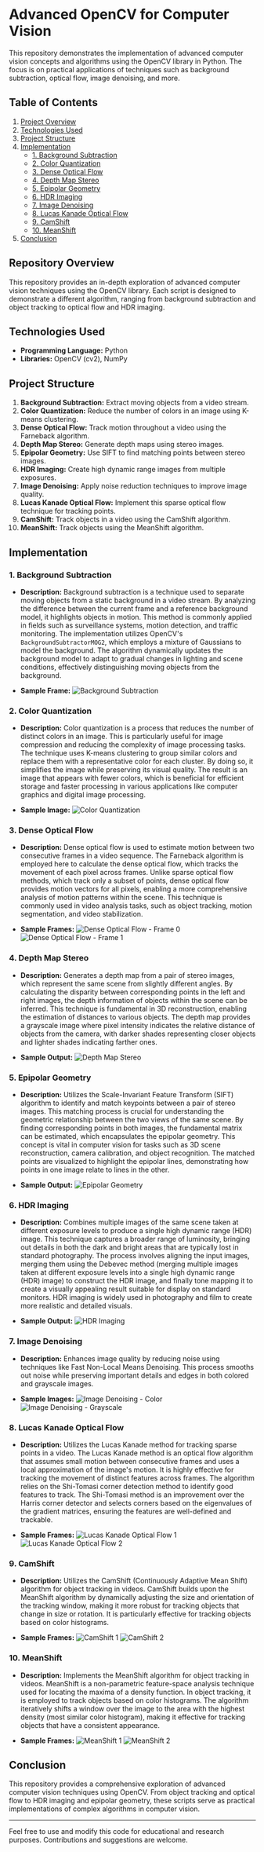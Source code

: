 # Advanced OpenCV for Computer Vision

This repository demonstrates the implementation of advanced computer vision concepts and algorithms using the OpenCV library in Python. The focus is on practical applications of techniques such as background subtraction, optical flow, image denoising, and more.

## Table of Contents
1. [Project Overview](#project-overview)
2. [Technologies Used](#technologies-used)
3. [Project Structure](#project-structure)
4. [Implementation](#implementation)
    - [1. Background Subtraction](#background-subtraction)
    - [2. Color Quantization](#color-quantization)
    - [3. Dense Optical Flow](#dense-optical-flow)
    - [4. Depth Map Stereo](#depth-map-stereo)
    - [5. Epipolar Geometry](#epipolar-geometry)
    - [6. HDR Imaging](#hdr-imaging)
    - [7. Image Denoising](#image-denoising)
    - [8. Lucas Kanade Optical Flow](#lucas-kanade-optical-flow)
    - [9. CamShift](#camshift)
    - [10. MeanShift](#meanshift)
5. [Conclusion](#conclusion)

## Repository Overview
This repository provides an in-depth exploration of advanced computer vision techniques using the OpenCV library. Each script is designed to demonstrate a different algorithm, ranging from background subtraction and object tracking to optical flow and HDR imaging.

## Technologies Used
- **Programming Language:** Python
- **Libraries:** OpenCV (cv2), NumPy

## Project Structure
1. **Background Subtraction:** Extract moving objects from a video stream.
2. **Color Quantization:** Reduce the number of colors in an image using K-means clustering.
3. **Dense Optical Flow:** Track motion throughout a video using the Farneback algorithm.
4. **Depth Map Stereo:** Generate depth maps using stereo images.
5. **Epipolar Geometry:** Use SIFT to find matching points between stereo images.
6. **HDR Imaging:** Create high dynamic range images from multiple exposures.
7. **Image Denoising:** Apply noise reduction techniques to improve image quality.
8. **Lucas Kanade Optical Flow:** Implement this sparse optical flow technique for tracking points.
9. **CamShift:** Track objects in a video using the CamShift algorithm.
10. **MeanShift:** Track objects using the MeanShift algorithm.

## Implementation

### 1. Background Subtraction
- **Description:** Background subtraction is a technique used to separate moving objects from a static background in a video stream. By analyzing the difference between the current frame and a reference background model, it highlights objects in motion. This method is commonly applied in fields such as surveillance systems, motion detection, and traffic monitoring. The implementation utilizes OpenCV's `BackgroundSubtractorMOG2`, which employs a mixture of Gaussians to model the background. The algorithm dynamically updates the background model to adapt to gradual changes in lighting and scene conditions, effectively distinguishing moving objects from the background.

- **Sample Frame:**
  ![Background Subtraction](output/background_subtraction/frame_0005.png)

### 2. Color Quantization
- **Description:** Color quantization is a process that reduces the number of distinct colors in an image. This is particularly useful for image compression and reducing the complexity of image processing tasks. The technique uses K-means clustering to group similar colors and replace them with a representative color for each cluster. By doing so, it simplifies the image while preserving its visual quality. The result is an image that appears with fewer colors, which is beneficial for efficient storage and faster processing in various applications like computer graphics and digital image processing.

- **Sample Image:**
  ![Color Quantization](output/color_quantization/quantized_image.png)

### 3. Dense Optical Flow
- **Description:** Dense optical flow is used to estimate motion between two consecutive frames in a video sequence. The Farneback algorithm is employed here to calculate the dense optical flow, which tracks the movement of each pixel across frames. Unlike sparse optical flow methods, which track only a subset of points, dense optical flow provides motion vectors for all pixels, enabling a more comprehensive analysis of motion patterns within the scene. This technique is commonly used in video analysis tasks, such as object tracking, motion segmentation, and video stabilization.

- **Sample Frames:**
  ![Dense Optical Flow - Frame 0](output/dense_optical_flow/frame_0000.png)
  ![Dense Optical Flow - Frame 1](output/dense_optical_flow/frame_0001.png)

### 4. Depth Map Stereo
- **Description:** Generates a depth map from a pair of stereo images, which represent the same scene from slightly different angles. By calculating the disparity between corresponding points in the left and right images, the depth information of objects within the scene can be inferred. This technique is fundamental in 3D reconstruction, enabling the estimation of distances to various objects. The depth map provides a grayscale image where pixel intensity indicates the relative distance of objects from the camera, with darker shades representing closer objects and lighter shades indicating farther ones.

- **Sample Output:**
  ![Depth Map Stereo](output/depth_map_stereo/depth_map.png)

### 5. Epipolar Geometry
- **Description:** Utilizes the Scale-Invariant Feature Transform (SIFT) algorithm to identify and match keypoints between a pair of stereo images. This matching process is crucial for understanding the geometric relationship between the two views of the same scene. By finding corresponding points in both images, the fundamental matrix can be estimated, which encapsulates the epipolar geometry. This concept is vital in computer vision for tasks such as 3D scene reconstruction, camera calibration, and object recognition. The matched points are visualized to highlight the epipolar lines, demonstrating how points in one image relate to lines in the other.

- **Sample Output:**
  ![Epipolar Geometry](output/epipolar_geometry/epipolar_matches.png)

### 6. HDR Imaging
- **Description:** Combines multiple images of the same scene taken at different exposure levels to produce a single high dynamic range (HDR) image. This technique captures a broader range of luminosity, bringing out details in both the dark and bright areas that are typically lost in standard photography. The process involves aligning the input images, merging them using the Debevec method (merging multiple images taken at different exposure levels into a single high dynamic range (HDR) image) to construct the HDR image, and finally tone mapping it to create a visually appealing result suitable for display on standard monitors. HDR imaging is widely used in photography and film to create more realistic and detailed visuals.

- **Sample Output:**
  ![HDR Imaging](output/hdr_imaging/hdr_image.png)

### 7. Image Denoising
- **Description:** Enhances image quality by reducing noise using techniques like Fast Non-Local Means Denoising. This process smooths out noise while preserving important details and edges in both colored and grayscale images.

- **Sample Images:**
![Image Denoising - Color](output/image_denoising/denoised_colored.png)
![Image Denoising - Grayscale](output/image_denoising/denoised_gray.png)

### 8. Lucas Kanade Optical Flow
- **Description:** Utilizes the Lucas Kanade method for tracking sparse points in a video. The Lucas Kanade method is an optical flow algorithm that assumes small motion between consecutive frames and uses a local approximation of the image's motion. It is highly effective for tracking the movement of distinct features across frames. The algorithm relies on the Shi-Tomasi corner detection method to identify good features to track. The Shi-Tomasi method is an improvement over the Harris corner detector and selects corners based on the eigenvalues of the gradient matrices, ensuring the features are well-defined and trackable.

- **Sample Frames:**
![Lucas Kanade Optical Flow 1](output/lucas_kanade_optical_flow/frame_0000.png)
![Lucas Kanade Optical Flow 2](output/lucas_kanade_optical_flow/frame_0005.png)

### 9. CamShift
- **Description:** Utilizes the CamShift (Continuously Adaptive Mean Shift) algorithm for object tracking in videos. CamShift builds upon the MeanShift algorithm by dynamically adjusting the size and orientation of the tracking window, making it more robust for tracking objects that change in size or rotation. It is particularly effective for tracking objects based on color histograms.
  
- **Sample Frames:**
![CamShift 1](output/camshift/frame_0000.png)
![CamShift 2](output/camshift/frame_0050.png)

### 10. MeanShift
- **Description:** Implements the MeanShift algorithm for object tracking in videos. MeanShift is a non-parametric feature-space analysis technique used for locating the maxima of a density function. In object tracking, it is employed to track objects based on color histograms. The algorithm iteratively shifts a window over the image to the area with the highest density (most similar color histogram), making it effective for tracking objects that have a consistent appearance.
  
- **Sample Frames:**
![MeanShift 1](output/meanshift/frame_0000.png)
![MeanShift 2](output/meanshift/frame_0050.png)

## Conclusion
This repository provides a comprehensive exploration of advanced computer vision techniques using OpenCV. From object tracking and optical flow to HDR imaging and epipolar geometry, these scripts serve as practical implementations of complex algorithms in computer vision.

---

Feel free to use and modify this code for educational and research purposes. Contributions and suggestions are welcome.
